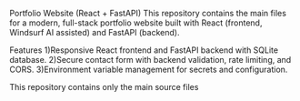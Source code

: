 Portfolio Website (React + FastAPI)
This repository contains the main files for a modern, full-stack portfolio website built with React (frontend, Windsurf AI assisted) and FastAPI (backend).

Features
1)Responsive React frontend and FastAPI backend with SQLite database.
2)Secure contact form with backend validation, rate limiting, and CORS.
3)Environment variable management for secrets and configuration.

This repository contains only the main source files 

